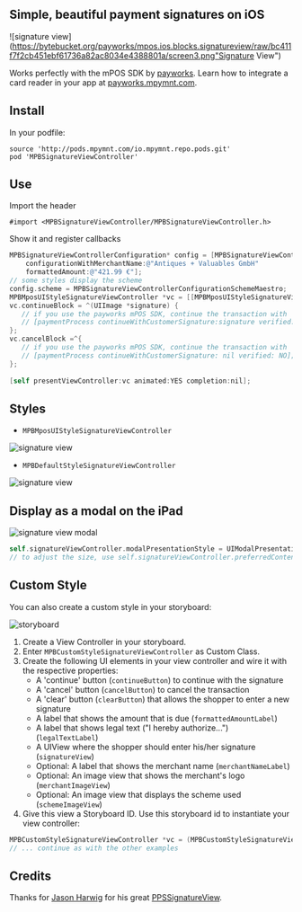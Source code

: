 ## Simple, beautiful payment signatures on iOS

![signature view](https://bytebucket.org/payworks/mpos.ios.blocks.signatureview/raw/bc411f7f2cb451ebf61736a82ac8034e4388801a/screen3.png"Signature View")

Works perfectly with the mPOS SDK by [payworks](http://www.payworksmobile.com). Learn how to integrate a card reader in your app at [payworks.mpymnt.com](http://www.payworks.mpymnt.com).

## Install

In your podfile:

	source 'http://pods.mpymnt.com/io.mpymnt.repo.pods.git'
    pod 'MPBSignatureViewController'

## Use

Import the header

    #import <MPBSignatureViewController/MPBSignatureViewController.h>

Show it and register callbacks

```objectivec
MPBSignatureViewControllerConfiguration* config = [MPBSignatureViewControllerConfiguration 
    configurationWithMerchantName:@"Antiques + Valuables GmbH"
    formattedAmount:@"421.99 €"];
// some styles display the scheme
config.scheme = MPBSignatureViewControllerConfigurationSchemeMaestro;
MPBMposUIStyleSignatureViewController *vc = [[MPBMposUIStyleSignatureViewController alloc] initWithConfiguration: config];
vc.continueBlock = ^(UIImage *signature) {
   // if you use the payworks mPOS SDK, continue the transaction with
   // [paymentProcess continueWithCustomerSignature:signature verified:YES];
};
vc.cancelBlock =^{
   // if you use the payworks mPOS SDK, continue the transaction with
   // [paymentProcess continueWithCustomerSignature: nil verified: NO];
};
    
[self presentViewController:vc animated:YES completion:nil];
```

## Styles

* `MPBMposUIStyleSignatureViewController`

![signature view](https://bytebucket.org/payworks/mpos.ios.blocks.signatureview/raw/bc411f7f2cb451ebf61736a82ac8034e4388801a/screen3.png "Signature View")


* `MPBDefaultStyleSignatureViewController`

![signature view](https://bytebucket.org/payworks/mpos.ios.blocks.signatureview/raw/bc411f7f2cb451ebf61736a82ac8034e4388801a/screen1.png "Signature View")


## Display as a modal on the iPad

![signature view modal](https://bytebucket.org/payworks/mpos.ios.blocks.signatureview/raw/bc411f7f2cb451ebf61736a82ac8034e4388801a/screen2.png "Signature View Modal")

```objectivec
self.signatureViewController.modalPresentationStyle = UIModalPresentationFormSheet;
// to adjust the size, use self.signatureViewController.preferredContentSize = CGSizeMake(800, 500);
```

## Custom Style

You can also create a custom style in your storyboard:

![storyboard](https://bytebucket.org/payworks/mpos.ios.blocks.signatureview/raw/bc411f7f2cb451ebf61736a82ac8034e4388801a/screen4.png "Storyboard")


1. Create a View Controller in your storyboard.
2. Enter `MPBCustomStyleSignatureViewController` as Custom Class.
3. Create the following UI elements in your view controller and wire it with the respective properties:
	- A 'continue' button (`continueButton`) to continue with the signature
	- A 'cancel' button (`cancelButton`) to cancel the transaction
	- A 'clear' button (`clearButton`) that allows the shopper to enter a new signature
	- A label that shows the amount that is due (`formattedAmountLabel`)
	- A label that shows legal text ("I hereby authorize...") (`legalTextLabel`)
	- A UIView where the shopper should enter his/her signature (`signatureView`)
	- Optional: A label that shows the merchant name (`merchantNameLabel`)
	- Optional: An image view that shows the merchant's logo (`merchantImageView`)
	- Optional: An image view that displays the scheme used (`schemeImageView`)
4. Give this view a Storyboard ID. Use this storyboard id to instantiate your view controller:

```objectivec
MPBCustomStyleSignatureViewController *vc = (MPBCustomStyleSignatureViewController *)[self.storyboard instantiateViewControllerWithIdentifier:identifier];
// ... continue as with the other examples
```

## Credits

Thanks for [Jason Harwig](https://github.com/jharwig) for his great [PPSSignatureView](https://github.com/jharwig/PPSSignatureView).
